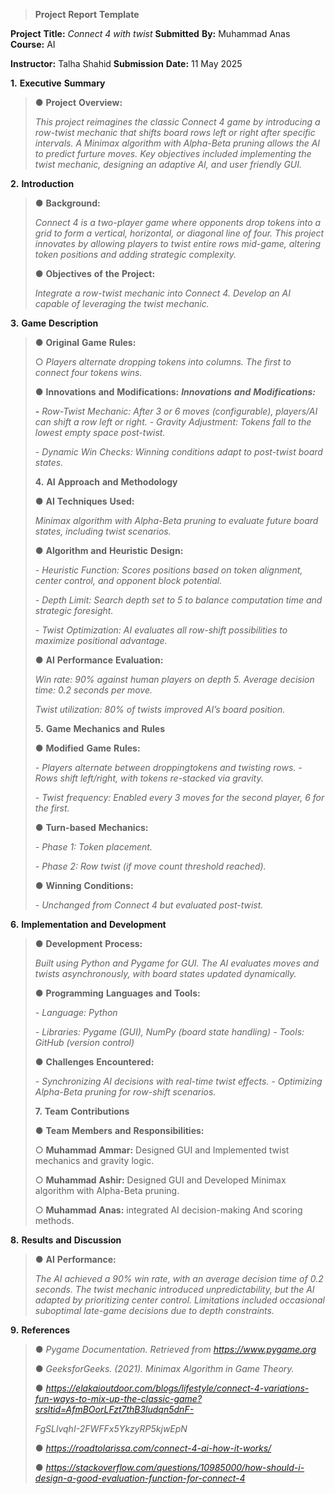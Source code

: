 > **Project** **Report** **Template**

**Project** **Title:** *Connect* *4* *with* *twist* **Submitted**
**By:** Muhammad Anas **Course:** AI

**Instructor:** Talha Shahid **Submission** **Date:** 11 May 2025

**1.** **Executive** **Summary**

> ● **Project** **Overview:**
>
> *This* *project* *reimagines* *the* *classic* *Connect* *4* *game*
> *by* *introducing* *a* *row-twist* *mechanic* *that* *shifts* *board*
> *rows* *left* *or* *right* *after* *specific* *intervals.* *A*
> *Minimax* *algorithm* *with* *Alpha-Beta* *pruning* *allows* *the*
> *AI* *to* *predict* *furture* *moves.* *Key* *objectives* *included*
> *implementing* *the* *twist* *mechanic,* *designing* *an* *adaptive*
> *AI,* *and* *user* *friendly* *GUI.*

**2.** **Introduction**

> ● **Background:**
>
> *Connect* *4* *is* *a* *two-player* *game* *where* *opponents* *drop*
> *tokens* *into* *a* *grid* *to* *form* *a* *vertical,* *horizontal,*
> *or* *diagonal* *line* *of* *four.* *This* *project* *innovates* *by*
> *allowing* *players* *to* *twist* *entire* *rows* *mid-game,*
> *altering* *token* *positions* *and* *adding* *strategic*
> *complexity.*
>
> ● **Objectives** **of** **the** **Project:**
>
> *Integrate* *a* *row-twist* *mechanic* *into* *Connect* *4.* *Develop*
> *an* *AI* *capable* *of* *leveraging* *the* *twist* *mechanic.*

**3.** **Game** **Description**

> ● **Original** **Game** **Rules:**
>
> ○ *Players* *alternate* *dropping* *tokens* *into* *columns.* *The*
> *first* *to* *connect* *four* *tokens* *wins.*
>
> ● **Innovations** **and** **Modifications:** ***Innovations***
> ***and*** ***Modifications:***
>
> ***-*** *Row-Twist* *Mechanic:* *After* *3* *or* *6* *moves*
> *(configurable),* *players/AI* *can* *shift* *a* *row* *left* *or*
> *right.* *-* *Gravity* *Adjustment:* *Tokens* *fall* *to* *the*
> *lowest* *empty* *space* *post-twist.*
>
> *-* *Dynamic* *Win* *Checks:* *Winning* *conditions* *adapt* *to*
> *post-twist* *board* *states.*
>
> **4.** **AI** **Approach** **and** **Methodology**
>
> ● **AI** **Techniques** **Used:**
>
> *Minimax* *algorithm* *with* *Alpha-Beta* *pruning* *to* *evaluate*
> *future* *board* *states,* *including* *twist* *scenarios.*
>
> ● **Algorithm** **and** **Heuristic** **Design:**
>
> *-* *Heuristic* *Function:* *Scores* *positions* *based* *on* *token*
> *alignment,* *center* *control,* *and* *opponent* *block* *potential.*
>
> *-* *Depth* *Limit:* *Search* *depth* *set* *to* *5* *to* *balance*
> *computation* *time* *and* *strategic* *foresight.*
>
> *-* *Twist* *Optimization:* *AI* *evaluates* *all* *row-shift*
> *possibilities* *to* *maximize* *positional* *advantage.*
>
> ● **AI** **Performance** **Evaluation:**
>
> *Win* *rate:* *90%* *against* *human* *players* *on* *depth* *5.*
> *Average* *decision* *time:* *0.2* *seconds* *per* *move.*
>
> *Twist* *utilization:* *80%* *of* *twists* *improved* *AI’s* *board*
> *position.*
>
> **5.** **Game** **Mechanics** **and** **Rules**
>
> ● **Modified** **Game** **Rules:**
>
> *-* *Players* *alternate* *between* *droppingtokens* *and* *twisting*
> *rows.* *-* *Rows* *shift* *left/right,* *with* *tokens* *re-stacked*
> *via* *gravity.*
>
> *-* *Twist* *frequency:* *Enabled* *every* *3* *moves* *for* *the*
> *second* *player,* *6* *for* *the* *first.*
>
> ● **Turn-based** **Mechanics:**
>
> *-* *Phase* *1:* *Token* *placement.*
>
> *-* *Phase* *2:* *Row* *twist* *(if* *move* *count* *threshold*
> *reached).*
>
> ● **Winning** **Conditions:**
>
> *-* *Unchanged* *from* *Connect* *4* *but* *evaluated* *post-twist.*

**6.** **Implementation** **and** **Development**

> ● **Development** **Process:**
>
> *Built* *using* *Python* *and* *Pygame* *for* *GUI.* *The* *AI*
> *evaluates* *moves* *and* *twists* *asynchronously,* *with* *board*
> *states* *updated* *dynamically.*
>
> ● **Programming** **Languages** **and** **Tools:**
>
> *-* *Language:* *Python*
>
> *-* *Libraries:* *Pygame* *(GUI),* *NumPy* *(board* *state*
> *handling)* *-* *Tools:* *GitHub* *(version* *control)*
>
> ● **Challenges** **Encountered:**
>
> *-* *Synchronizing* *AI* *decisions* *with* *real-time* *twist*
> *effects.* *-* *Optimizing* *Alpha-Beta* *pruning* *for* *row-shift*
> *scenarios.*
>
> **7.** **Team** **Contributions**
>
> ● **Team** **Members** **and** **Responsibilities:**
>
> ○ **Muhammad** **Ammar:** Designed GUI and Implemented twist mechanics
> and gravity logic.
>
> ○ **Muhammad** **Ashir:** Designed GUI and Developed Minimax algorithm
> with Alpha-Beta pruning.
>
> ○ **Muhammad** **Anas:** integrated AI decision-making And scoring
> methods.

**8.** **Results** **and** **Discussion**

> ● **AI** **Performance:**
>
> *The* *AI* *achieved* *a* *90%* *win* *rate,* *with* *an* *average*
> *decision* *time* *of* *0.2* *seconds.* *The* *twist* *mechanic*
> *introduced* *unpredictability,* *but* *the* *AI* *adapted* *by*
> *prioritizing* *center* *control.* *Limitations* *included*
> *occasional* *suboptimal* *late-game* *decisions* *due* *to* *depth*
> *constraints.*

**9.** **References**

> ● *Pygame* *Documentation.* *Retrieved* *from*
> *https://www.pygame.org*
>
> ● *GeeksforGeeks.* *(2021).* *Minimax* *Algorithm* *in* *Game*
> *Theory.*
>
> ●
> *https://elakaioutdoor.com/blogs/lifestyle/connect-4-variations-fun-ways-to-mix-up-the-classic-game?srsltid=AfmBOorLFzt7thB3ludqn5dnF-*
>
> *FgSLlvqhI-2FWFFx5YkzyRP5kjwEpN*
>
> ● *https://roadtolarissa.com/connect-4-ai-how-it-works/*
>
> ●
> *https://stackoverflow.com/questions/10985000/how-should-i-design-a-good-evaluation-function-for-connect-4*
